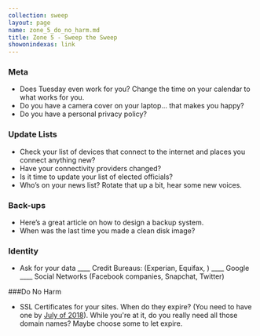 ```yaml
---
collection: sweep
layout: page
name: zone_5_do_no_harm.md
title: Zone 5 - Sweep the Sweep
showonindexas: link
---
```


### Meta
- Does Tuesday even work for you? Change the time on your calendar to what works for you.
- Do you have a camera cover on your laptop… that makes you happy?
- Do you have a personal privacy policy?  

### Update Lists
- Check your list of devices that connect to the internet and places you connect anything new?
- Have your connectivity providers changed?
- Is it time to update your list of elected officials?
- Who’s on your news list? Rotate that up a bit, hear some new voices.

### Back-ups
- Here’s a great article on how to design a backup system.
- When was the last time you made a clean disk image?

### Identity
- Ask for your data
	____ Credit Bureaus: (Experian, Equifax, )
	____ Google
	____ Social Networks (Facebook companies, Snapchat, Twitter)

###Do No Harm
* SSL Certificates for your sites. When do they expire? (You need to have one by [July of 2018](https://blog.chromium.org/2018/02/a-secure-web-is-here-to-stay.html)). While you're at it, do you really need all those domain names? Maybe choose some to let expire.
